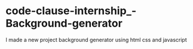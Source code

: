 # code-clause-internship_-Background-generator
I made a new project     background generator    using html css and javascript

